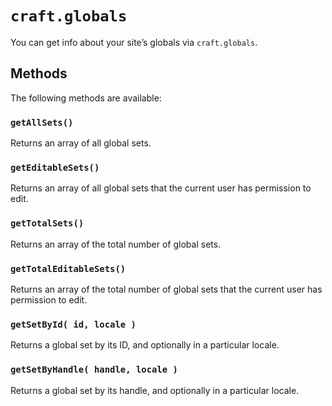 # `craft.globals`

You can get info about your site’s globals via `craft.globals`.

## Methods

The following methods are available:

### `getAllSets()`

Returns an array of all global sets.

### `getEditableSets()`

Returns an array of all global sets that the current user has permission to edit.

### `getTotalSets()`

Returns an array of the total number of global sets.

### `getTotalEditableSets()`

Returns an array of the total number of global sets that the current user has permission to edit.

### `getSetById( id, locale )`

Returns a global set by its ID, and optionally in a particular locale.

### `getSetByHandle( handle, locale )`

Returns a global set by its handle, and optionally in a particular locale.
